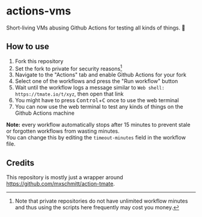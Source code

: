 # actions-vms
Short-living VMs abusing Github Actions for testing all kinds of things. :eyes:

## How to use
1. Fork this repository
2. Set the fork to private for security reasons[^1]
3. Navigate to the "Actions" tab and enable Github Actions for your fork
4. Select one of the workflows and press the "Run workflow" button
5. Wait until the workflow logs a message similar to `Web shell: https://tmate.io/t/xyz`, then open that link
6. You might have to press <kbd>Control</kbd>+<kbd>C</kbd> once to use the web terminal
7. You can now use the web terminal to test any kinds of things on the Github Actions machine

**Note:** every workflow automatically stops after 15 minutes to prevent stale or forgotten workflows from wasting minutes.
<br>You can change this by editing the `timeout-minutes` field in the workflow file.

[^1]: Note that private repositories do not have unlimited workflow minutes and thus using the scripts here frequently may cost you money.

## Credits
This repository is mostly just a wrapper around https://github.com/mxschmitt/action-tmate.
